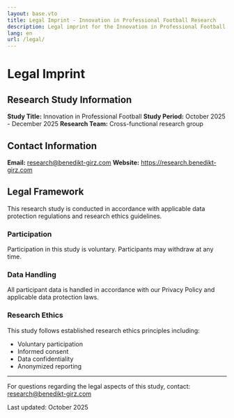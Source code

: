 ```yaml
---
layout: base.vto
title: Legal Imprint - Innovation in Professional Football Research
description: Legal imprint for the Innovation in Professional Football research study
lang: en
url: /legal/
---
```


# Legal Imprint

## Research Study Information

**Study Title:** Innovation in Professional Football
**Study Period:** October 2025 - December 2025
**Research Team:** Cross-functional research group

## Contact Information

**Email:** research@benedikt-girz.com
**Website:** https://research.benedikt-girz.com

## Legal Framework

This research study is conducted in accordance with applicable data protection regulations and research ethics guidelines.

### Participation

Participation in this study is voluntary. Participants may withdraw at any time.

### Data Handling

All participant data is handled in accordance with our Privacy Policy and applicable data protection laws.

### Research Ethics

This study follows established research ethics principles including:
- Voluntary participation
- Informed consent
- Data confidentiality
- Anonymized reporting

---

For questions regarding the legal aspects of this study, contact: research@benedikt-girz.com

Last updated: October 2025